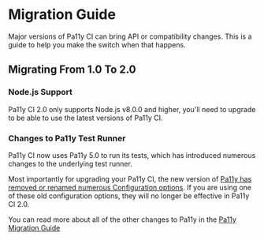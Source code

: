 # Migration Guide

Major versions of Pa11y CI can bring API or compatibility changes. This is a guide to help you make the switch when that happens.

## Migrating From 1.0 To 2.0

### Node.js Support

Pa11y CI 2.0 only supports Node.js v8.0.0 and higher, you'll need to upgrade to be able to use the latest versions of Pa11y CI.

### Changes to Pa11y Test Runner

Pa11y CI now uses Pa11y 5.0 to run its tests, which has introduced numerous changes to the underlying test runner.

Most importantly for upgrading your Pa11y CI, the new version of [Pa11y has removed or renamed numerous Configuration options](https://github.com/pa11y/pa11y/blob/master/MIGRATION.md#configuration).  If you are using one of these old configuration options, they will no longer be effective in Pa11y CI 2.0.

You can read more about all of the other changes to Pa11y in the [Pa11y Migration Guide](https://github.com/pa11y/pa11y/blob/master/MIGRATION.md#migrating-from-40-to-50)
